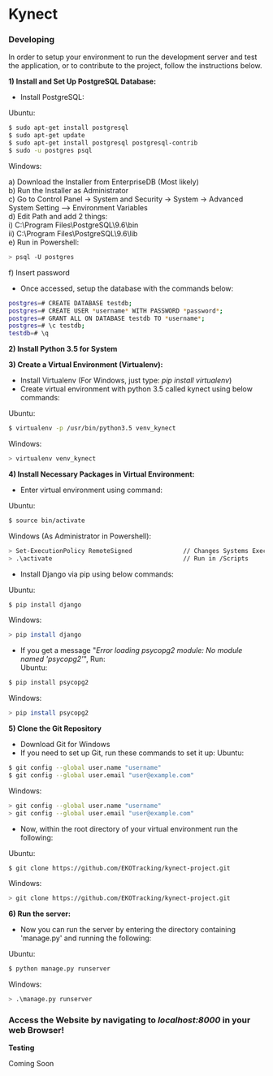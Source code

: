 # Kynect

### Developing
In order to setup your environment to run the development server and test the application, or to contribute to the project, follow the instructions below.

**1) Install and Set Up PostgreSQL Database:**

- Install PostgreSQL:

Ubuntu:
```sh
$ sudo apt-get install postgresql
$ sudo apt-get update
$ sudo apt-get install postgresql postgresql-contrib
$ sudo -u postgres psql
```
Windows:

a) Download the Installer from EnterpriseDB (Most likely)  
b) Run the Installer as Administrator  
c) Go to Control Panel -> System and Security -> System -> Advanced System Setting --> Environment Variables  
d) Edit Path and add 2 things:  
	i) C:\Program Files\PostgreSQL\9.6\bin  
	ii) C:\Program Files\PostgreSQL\9.6\lib  
e) Run in Powershell:
```sh
> psql -U postgres
```
f) Insert password

- Once accessed, setup the database with the commands below:
```sh
postgres=# CREATE DATABASE testdb;
postgres=# CREATE USER *username* WITH PASSWORD *password*;
postgres=# GRANT ALL ON DATABASE testdb TO *username*;
postgres=# \c testdb;
testdb=# \q
```
**2) Install Python 3.5 for System**

**3) Create a Virtual Environment (Virtualenv):**

- Install Virtualenv (For Windows, just type: *pip install virtualenv*)
- Create virtual environment with python 3.5 called kynect using below commands:

Ubuntu:
```sh
$ virtualenv -p /usr/bin/python3.5 venv_kynect
```
Windows:
```sh
> virtualenv venv_kynect
```
**4) Install Necessary Packages in Virtual Environment:**

- Enter virtual environment using command:

Ubuntu:
```sh
$ source bin/activate
```
Windows (As Administrator in Powershell):
```sh
> Set-ExecutionPolicy RemoteSigned				// Changes Systems Execution Policy
> .\activate									// Run in /Scripts
```
- Install Django via pip using below commands:

Ubuntu:
```sh
$ pip install django
```
Windows:
```sh
> pip install django
```
- If you get a message "*Error loading psycopg2 module: No module named 'psycopg2'*", Run:  
Ubuntu:
```sh
$ pip install psycopg2
```
Windows:
```sh
> pip install psycopg2
```
**5) Clone the Git Repository** 

- Download Git for Windows
- If you need to set up Git, run these commands to set it up:
Ubuntu:
```sh
$ git config --global user.name "username"
$ git config --global user.email "user@example.com"
```
Windows:
```sh
> git config --global user.name "username"
> git config --global user.email "user@example.com"
```
- Now, within the root directory of your virtual environment run the following:

Ubuntu:
```sh
$ git clone https://github.com/EKOTracking/kynect-project.git
```
Windows:
```sh
> git clone https://github.com/EKOTracking/kynect-project.git
```
**6) Run the server:**

- Now you can run the server by entering the directory containing 'manage.py' and running the following:

Ubuntu:
```sh
$ python manage.py runserver
```
Windows:
```sh
> .\manage.py runserver
```
### Access the Website by navigating to *localhost:8000* in your web Browser!

**Testing**

Coming Soon
